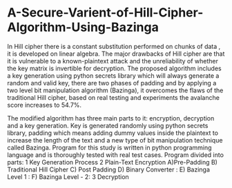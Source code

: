 # A-Secure-Varient-of-Hill-Cipher-Algorithm-Using-Bazinga

In Hill cipher there is a constant substitution performed on chunks of data , it is developed on linear algebra. The major drawbacks of Hill cipher are that it is vulnerable to a known-plaintext attack and  the unreliability of whether the key matrix is invertible for decryption. The proposed algorithm includes a key generation using python secrets library which will always generate a random and valid key, there are two phases of padding and by applying a two level bit manipulation algorithm (Bazinga), it overcomes the flaws of the traditional Hill cipher, based on real testing and experiments the avalanche score increases to 54.7%.


The modified algorithm has three main parts to it: encryption, decryption and a key generation. Key is generated randomly using python secrets library, padding which means adding dummy values inside the plaintext to increase the length of the text and a new type of bit manipulation technique called Bazinga. 
Program for this study is written in python programming language and is thoroughly tested with real test cases.
Program divided into parts:
1  Key Generation Process
2 Plain-Text Encryption
  A)Pre-Padding 
  B) Traditional Hill Cipher
  C)  Post Padding
  D) Binary Converter :
  E)  Bazinga Level 1 :
  F)  Bazinga Level - 2:
3  Decryption



